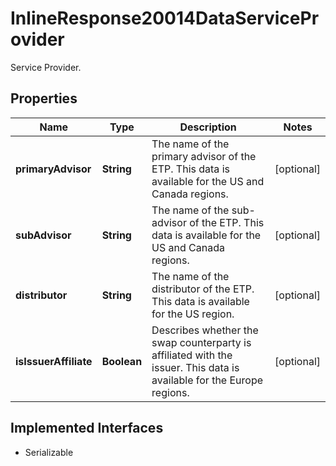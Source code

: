 

# InlineResponse20014DataServiceProvider

Service Provider.

## Properties

Name | Type | Description | Notes
------------ | ------------- | ------------- | -------------
**primaryAdvisor** | **String** | The name of the primary advisor of the ETP. This data is available for the US and Canada regions. |  [optional]
**subAdvisor** | **String** | The name of the sub-advisor of the ETP. This data is available for the US and Canada regions. |  [optional]
**distributor** | **String** | The name of the distributor of the ETP. This data is available for the US region. |  [optional]
**isIssuerAffiliate** | **Boolean** | Describes whether the swap counterparty is affiliated with the issuer. This data is available for the Europe regions. |  [optional]


## Implemented Interfaces

* Serializable


